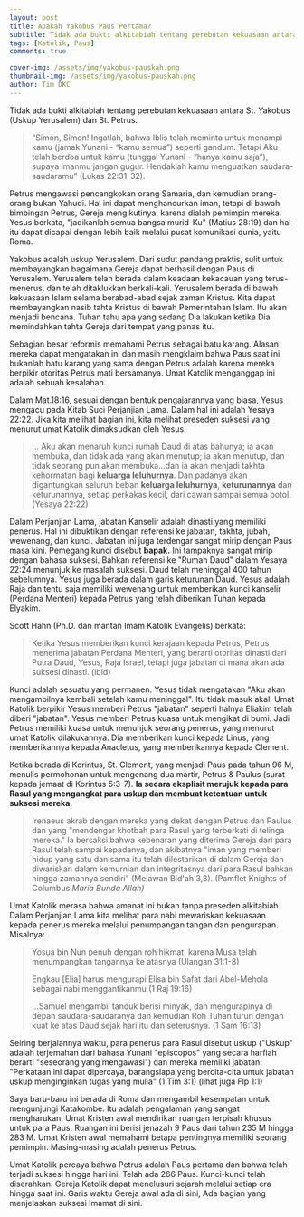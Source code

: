 ```yaml
---
layout: post
title: Apakah Yakobus Paus Pertama?
subtitle: Tidak ada bukti alkitabiah tentang perebutan kekuasaan antara St. Yakobus (Uskup Yerusalem) dan St. Petrus.
tags: [Katolik, Paus]
comments: true

cover-img: /assets/img/yakobus-pauskah.png
thumbnail-img: /assets/img/yakobus-pauskah.png
author: Tim DKC
---
```


Tidak ada bukti alkitabiah tentang perebutan kekuasaan antara St. Yakobus (Uskup Yerusalem) dan St. Petrus.

> “Simon, Simon! Ingatlah, bahwa Iblis telah meminta untuk menampi kamu (jamak Yunani - “kamu semua”) seperti gandum. Tetapi Aku telah berdoa untuk kamu (tunggal Yunani - “hanya kamu saja”), supaya imanmu jangan gugur. Hendaklah kamu menguatkan saudara-saudaramu” (Lukas 22:31-32).

Petrus mengawasi pencangkokan orang Samaria, dan kemudian orang-orang bukan Yahudi. Hal ini dapat menghancurkan iman, tetapi di bawah bimbingan Petrus, Gereja mengikutinya, karena dialah pemimpin mereka. Yesus berkata, "jadikanlah semua bangsa murid-Ku" (Matius 28:19) dan hal itu dapat dicapai dengan lebih baik melalui pusat komunikasi dunia, yaitu Roma.

Yakobus adalah uskup Yerusalem. Dari sudut pandang praktis, sulit untuk membayangkan bagaimana Gereja dapat berhasil dengan Paus di Yerusalem. Yerusalem telah berada dalam keadaan kekacauan yang terus-menerus, dan telah ditaklukkan berkali-kali. Yerusalem berada di bawah kekuasaan Islam selama berabad-abad sejak zaman Kristus. Kita dapat membayangkan nasib tahta Kristus di bawah Pemerintahan Islam. Itu akan menjadi bencana. Tuhan tahu apa yang sedang Dia lakukan ketika Dia memindahkan tahta Gereja dari tempat yang panas itu.

Sebagian besar reformis memahami Petrus sebagai batu karang. Alasan mereka dapat mengatakan ini dan masih mengklaim bahwa Paus saat ini bukanlah batu karang yang sama dengan Petrus adalah karena mereka berpikir otoritas Petrus mati bersamanya. Umat Katolik menganggap ini adalah sebuah kesalahan.

Dalam Mat.18:16, sesuai dengan bentuk pengajarannya yang biasa, Yesus mengacu pada Kitab Suci Perjanjian Lama. Dalam hal ini adalah Yesaya 22:22. Jika kita melihat bagian ini, kita melihat preseden suksesi yang menurut umat Katolik dimaksudkan oleh Yesus.

> ... Aku akan menaruh kunci rumah Daud di atas bahunya; ia akan membuka, dan tidak ada yang akan menutup; ia akan menutup, dan tidak seorang pun akan membuka...dan ia akan menjadi takhta kehormatan bagi **keluarga leluhurnya**. Dan padanya akan digantungkan seluruh beban **keluarga leluhurnya**, **keturunannya** dan keturunannya, setiap perkakas kecil, dari cawan sampai semua botol. (Yesaya 22:22)

Dalam Perjanjian Lama, jabatan Kanselir adalah dinasti yang memiliki penerus. Hal ini dibuktikan dengan referensi ke jabatan, takhta, jubah, wewenang, dan kunci. Jabatan ini juga terdengar sangat mirip dengan Paus masa kini. Pemegang kunci disebut **bapak.** Ini tampaknya sangat mirip dengan bahasa suksesi. Bahkan referensi ke "Rumah Daud" dalam Yesaya 22:24 menunjuk ke masalah suksesi. Daud telah meninggal 400 tahun sebelumnya. Yesus juga berada dalam garis keturunan Daud. Yesus adalah Raja dan tentu saja memiliki wewenang untuk memberikan kunci kanselir (Perdana Menteri) kepada Petrus yang telah diberikan Tuhan kepada Elyakim.

Scott Hahn (Ph.D. dan mantan Imam Katolik Evangelis) berkata:

> Ketika Yesus memberikan kunci kerajaan kepada Petrus, Petrus menerima jabatan Perdana Menteri, yang berarti otoritas dinasti dari Putra Daud, Yesus, Raja Israel, tetapi juga jabatan di mana akan ada suksesi dinasti. (ibid)

Kunci adalah sesuatu yang permanen. Yesus tidak mengatakan "Aku akan mengambilnya kembali setelah kamu meninggal". Itu tidak masuk akal. Umat Katolik berpikir Yesus memberi Petrus "jabatan" seperti halnya Eliakim telah diberi "jabatan". Yesus memberi Petrus kuasa untuk mengikat di bumi. Jadi Petrus memiliki kuasa untuk menunjuk seorang penerus, yang menurut umat Katolik dilakukannya. Dia memberikan kunci kepada Linus, yang memberikannya kepada Anacletus, yang memberikannya kepada Clement.

Ketika berada di Korintus, St. Clement, yang menjadi Paus pada tahun 96 M, menulis permohonan untuk mengenang dua martir, Petrus & Paulus (surat kepada jemaat di Korintus 5:3-7). **Ia secara eksplisit merujuk kepada para Rasul yang mengangkat para uskup dan membuat ketentuan untuk suksesi mereka.**

> Irenaeus akrab dengan mereka yang dekat dengan Petrus dan Paulus dan yang "mendengar khotbah para Rasul yang terberkati di telinga mereka." Ia bersaksi bahwa kebenaran yang diterima Gereja dari para Rasul telah sampai kepadanya, dan akibatnya "iman yang memberi hidup yang satu dan sama itu telah dilestarikan di dalam Gereja dan diwariskan dalam kemurnian dan integritasnya dari para Rasul bahkan hingga zamannya sendiri" (Melawan Bid'ah 3,3). (Pamflet Knights of Columbus _Maria Bunda Allah)_

Umat Katolik merasa bahwa amanat ini bukan tanpa preseden alkitabiah. Dalam Perjanjian Lama kita melihat para nabi mewariskan kekuasaan kepada penerus mereka melalui penumpangan tangan dan pengurapan. Misalnya:

> Yosua bin Nun penuh dengan roh hikmat, karena Musa telah menumpangkan tangannya ke atasnya (Ulangan 31:1-8)
>
> Engkau \[Elia\] harus mengurapi Elisa bin Safat dari Abel-Mehola sebagai nabi menggantikanmu (1 Raj 19:16)
>
> ...Samuel mengambil tanduk berisi minyak, dan mengurapinya di depan saudara-saudaranya dan kemudian Roh Tuhan turun dengan kuat ke atas Daud sejak hari itu dan seterusnya. (1 Sam 16:13)

Seiring berjalannya waktu, para penerus para Rasul disebut uskup ("Uskup" adalah terjemahan dari bahasa Yunani "episcopos" yang secara harfiah berarti "seseorang yang mengawasi") dan mereka memiliki jabatan: "Perkataan ini dapat dipercaya, barangsiapa yang bercita-cita untuk jabatan uskup menginginkan tugas yang mulia" (1 Tim 3:1) (lihat juga Flp 1:1)

Saya baru-baru ini berada di Roma dan mengambil kesempatan untuk mengunjungi Katakombe. Itu adalah pengalaman yang sangat mengharukan. Umat Kristen awal mendirikan ruangan terpisah khusus untuk para Paus. Ruangan ini berisi jenazah 9 Paus dari tahun 235 M hingga 283 M. Umat Kristen awal memahami betapa pentingnya memiliki seorang pemimpin. Masing-masing adalah penerus Petrus.

Umat Katolik percaya bahwa Petrus adalah Paus pertama dan bahwa telah terjadi suksesi hingga hari ini. Telah ada 266 Paus. Kunci-kunci telah diserahkan. Gereja Katolik dapat menelusuri sejarah melalui setiap era hingga saat ini. Garis waktu Gereja awal ada di sini, Ada bagian yang menjelaskan suksesi Imamat di sini.